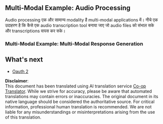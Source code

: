 <!--
CO_OP_TRANSLATOR_METADATA:
{
  "original_hash": "d0c02b421d63eeb6b261b245acc42f23",
  "translation_date": "2025-06-02T20:34:39+00:00",
  "source_file": "05-AdvancedTopics/mcp-multi-modality/README.md",
  "language_code": "mo"
}
-->
## Multi-Modal Example: Audio Processing

Audio processing एक और सामान्य modality है multi-modal applications में। नीचे एक उदाहरण है कि कैसे एक audio transcription tool बनाया जाए जो audio files को संभाल सके और transcriptions वापस कर सके।

### Multi-Modal Example: Multi-Modal Response Generation

## What's next

- [Oauth 2](../mcp-oauth2-demo/README.md)

**Disclaimer**:  
This document has been translated using AI translation service [Co-op Translator](https://github.com/Azure/co-op-translator). While we strive for accuracy, please be aware that automated translations may contain errors or inaccuracies. The original document in its native language should be considered the authoritative source. For critical information, professional human translation is recommended. We are not liable for any misunderstandings or misinterpretations arising from the use of this translation.